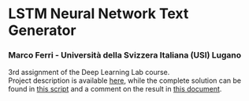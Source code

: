 # LSTM Neural Network Text Generator
### Marco Ferri - Università della Svizzera Italiana (USI) Lugano

3rd assignment of the Deep Learning Lab course.  
Project description is available [here](https://github.com/mferri17/lstm-text-generator/blob/master/Activity7%20-%20Assignment3.pdf), while the complete solution can be found in [this script](https://github.com/mferri17/lstm-text-generator/blob/master/FerriMarco_A3Script.py) and a comment on the result in [this document](https://github.com/mferri17/lstm-text-generator/blob/master/FerriMarco_A3Report.pdf). 
